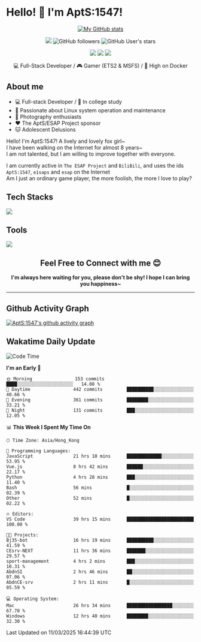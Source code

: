 # Hello! 👋 I'm AptS:1547! 

<div align="center">

 [![My GitHub stats](https://github-readme-stats.vercel.app/api?username=AptS-1547&show_icons=true&theme=transparent)](https://github.com/AptS-1547)

 ![](https://komarev.com/ghpvc/?username=AptS-1547&color=blue&style=flat-square)
 ![GitHub followers](https://img.shields.io/github/followers/AptS-1547?style=flat-square)
 ![GitHub User's stars](https://img.shields.io/github/stars/AptS-1547?style=flat-square)
 
 [![](https://img.shields.io/badge/website-4493f8?style=for-the-badge&logo=About.me&logoColor=white)](https://esaps.net/)
 [![](https://img.shields.io/badge/RSS-4493f8?style=for-the-badge&logo=rss&logoColor=white)](https://esaps.net/feed/)
 [![](https://img.shields.io/badge/Email-4493f8?style=for-the-badge&logo=gmail&logoColor=white)](mailto:apts-1547@esaps.net)

 💻 Full-Stack Developer / 🎮 Gamer (ETS2 & MSFS) / 🐋 High on Docker

</div>

## About me

- 💻 Full-stack Developer / 🏫 In college study
- 📶 Passionate about Linux system operation and maintenance
- 📸 Photography enthusiasts
- ❤ The AptS/ESAP Project sponsor
- 🐱 Adolescent Delusions

Hello! I'm AptS:1547! A lively and lovely fox girl~  
I have been walking on the Internet for almost 8 years~  
I am not talented, but I am willing to improve together with everyone.  

I am currently active in `The ESAP Project` and `BiliBili`, and uses the ids `AptS:1547`, `e1saps` and `esap` on the Internet  
Am I just an ordinary game player, the more foolish, the more I love to play?  

## Tech Stacks
<a href="https://skillicons.dev">
  <img src="https://skillicons.dev/icons?i=py,arduino,php,html,css,javascript,typescript,bash,java,kotlin,vue,go,nodejs,cpp,rust,tailwind" />
</a>
   
## Tools

<a href="https://skillicons.dev">
  <img src="https://skillicons.dev/icons?i=ae,pr,ps,au,blender,visualstudio,vscode,androidstudio,idea,anaconda,gradle,maven,npm,vite,yarn,cloudflare,docker,git,github,githubactions,jenkins,nginx,workers,wordpress,sentry,grafana,prometheus,postgres,mysql,mongodb,redis" />
</a>

## <div align="center"> Feel Free to Connect with me 😊 </div>

**<div align="center">I'm always here waiting for you, please don't be shy! I hope I can bring you happiness~</div>**

----------------------

## Github Activity Graph

[![AptS:1547's github activity graph](https://github-readme-activity-graph.vercel.app/graph?username=AptS-1547&theme=react-dark)](https://github.com/AptS-1547)

## Wakatime Daily Update

<!--START_SECTION:waka-->
![Code Time](http://img.shields.io/badge/Code%20Time-328%20hrs%2012%20mins-blue)

**I'm an Early 🐤** 

```text
🌞 Morning                153 commits         ████░░░░░░░░░░░░░░░░░░░░░   14.08 % 
🌆 Daytime                442 commits         ██████████░░░░░░░░░░░░░░░   40.66 % 
🌃 Evening                361 commits         ████████░░░░░░░░░░░░░░░░░   33.21 % 
🌙 Night                  131 commits         ███░░░░░░░░░░░░░░░░░░░░░░   12.05 % 
```


📊 **This Week I Spent My Time On** 

```text
🕑︎ Time Zone: Asia/Hong_Kong

💬 Programming Languages: 
JavaScript               21 hrs 10 mins      █████████████░░░░░░░░░░░░   53.95 % 
Vue.js                   8 hrs 42 mins       ██████░░░░░░░░░░░░░░░░░░░   22.17 % 
Python                   4 hrs 28 mins       ███░░░░░░░░░░░░░░░░░░░░░░   11.40 % 
Bash                     56 mins             █░░░░░░░░░░░░░░░░░░░░░░░░   02.39 % 
Other                    52 mins             █░░░░░░░░░░░░░░░░░░░░░░░░   02.22 % 

🔥 Editors: 
VS Code                  39 hrs 15 mins      █████████████████████████   100.00 % 

🐱‍💻 Projects: 
Bj35-bot                 16 hrs 19 mins      ██████████░░░░░░░░░░░░░░░   41.59 % 
CEsrv-NEXT               11 hrs 36 mins      ███████░░░░░░░░░░░░░░░░░░   29.57 % 
sport-management         4 hrs 2 mins        ███░░░░░░░░░░░░░░░░░░░░░░   10.31 % 
AbdnSI                   2 hrs 46 mins       ██░░░░░░░░░░░░░░░░░░░░░░░   07.06 % 
AbdnCE-srv               2 hrs 11 mins       █░░░░░░░░░░░░░░░░░░░░░░░░   05.59 % 

💻 Operating System: 
Mac                      26 hrs 34 mins      █████████████████░░░░░░░░   67.70 % 
Windows                  12 hrs 40 mins      ████████░░░░░░░░░░░░░░░░░   32.30 % 
```


 Last Updated on 11/03/2025 16:44:39 UTC
<!--END_SECTION:waka-->
